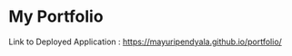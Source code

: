 
<h1>My Portfolio</h1>



Link to Deployed Application : https://mayuripendyala.github.io/portfolio/

